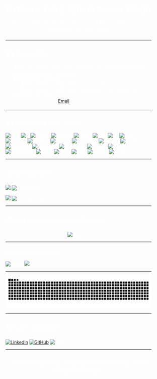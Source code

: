 <div style="bckground-color:#000000; color:white; padding:20px;">

<h1 align="center">Hi there, I'm 👋 Ujjwal Kumar Singh</h1>

<p align="center">
🚀 Aspiring Software Devloper Engineer | 🤖 ML & AI Enthusiast | 📊 Data Explorer | 💻 BCA Student  
</p>

---

## 🧑‍💻 About Me

- 🎓 I'm a final-year BCA student passionate about **Data Science**, **Machine Learning**, **DSA** and **AI**.
- 🌱 I’m currently working on:
  - 📄 PDF Q&A Bot using FAISS + Transformers   
- 💡 Always curious to learn new technologies & solve real-world problems with data!
- 📫 How to reach me : [Email](mailto:theujjwalsinghh@gmail.com)

---

## 🧰 Languages and Tools : 

![C++](https://img.shields.io/badge/c++-%2300599C.svg?style=for-the-badge&logo=c%2B%2B&logoColor=white) ![C](https://img.shields.io/badge/c-%2300599C.svg?style=for-the-badge&logo=c&logoColor=white) ![Python](https://img.shields.io/badge/Python-3670A0?style=for-the-badge&logo=python&logoColor=ffdd54) ![GoLang](https://img.shields.io/badge/Go-%23FF6F00.svg?style=for-the-badge&logo=go&color=%23150458)
![HTML](https://img.shields.io/badge/HTML-black?style=for-the-badge&logo=html5&color=%20%232e4053%20)
![CSS](https://img.shields.io/badge/Css-black?style=for-the-badge&logo=css&color=%20%233498db%20)
![JS](https://img.shields.io/badge/JS-black?style=for-the-badge&logo=javascript&color=%20%238e44ad%20) ![React](https://img.shields.io/badge/React-black?style=for-the-badge&logo=react&color=%20%239b59b6%20) ![FastAPI](https://img.shields.io/badge/fastapi-black?style=for-the-badge&logo=fastapi&color=%20%23f39c12%20) ![NodeJS](https://img.shields.io/badge/NodeJS-black?style=for-the-badge&logo=nodedotjs&color=blue)  ![MySQL](https://img.shields.io/badge/mysql-4479A1.svg?style=for-the-badge&logo=mysql&logoColor=white)
![MongoDB](https://img.shields.io/badge/MongoDB-black?style=for-the-badge&logo=mongodb&color=%20%235d6d7e%20)
![Pandas](https://img.shields.io/badge/Pandas-150458?style=for-the-badge&logo=pandas)
![NumPy](https://img.shields.io/badge/Numpy-013243?style=for-the-badge&logo=numpy) ![Matplotlib](https://img.shields.io/badge/Matplotlib-%23ffffff.svg?style=for-the-badge&logo=Matplotlib&logoColor=black) ![Notebook](https://img.shields.io/badge/jupyter--notebook-black?style=for-the-badge&logo=jupyter&color=gray)
![Scikitlearn](https://img.shields.io/badge/scikit--learn-black?style=for-the-badge&logo=scikitlearn&color=blue) 
![Render](https://img.shields.io/badge/Render-%46E3B7.svg?style=for-the-badge&logo=render&logoColor=white) ![Vercel](https://img.shields.io/badge/vercel-black?style=for-the-badge&logo=vercel)
 ![TensorFlow](https://img.shields.io/badge/TensorFlow-%23FF6F00.svg?style=for-the-badge&logo=TensorFlow&logoColor=white)
![Keras](https://img.shields.io/badge/Keras-%23D00000.svg?style=for-the-badge&logo=Keras&logoColor=white) 
![Linux](https://img.shields.io/badge/Ubuntu-black?style=for-the-badge&logo=linux&color=%20%232e4053%20)
![AWS](https://img.shields.io/badge/AWS-black?style=for-the-badge&logo=amazonwebservices&color=%20%233498db%20)
![Docker](https://img.shields.io/badge/docker-black?style=for-the-badge&logo=docker&color=%20%2334495e%20)
![GCP](https://img.shields.io/badge/GCP-black?style=for-the-badge&logo=googlecloud)






---

## 📊 GitHub Stats :

![](https://github-readme-stats.vercel.app/api/top-langs/?username=theujjwalsingh18&theme=dark&hide_border=false&include_all_commits=true&count_private=true&layout=compact)
<img src="https://github-readme-stats.vercel.app/api?username=theujjwalsingh18&show_icons=true&theme=github_dark" alt="GitHub Stats" /> <br>

![](https://nirzak-streak-stats.vercel.app/?user=theujjwalsingh18&theme=dark&hide_border=false)
<img src="https://media2.giphy.com/media/v1.Y2lkPTc5MGI3NjExZmt5MjB0ZTJsNDJ6NGczYmJuc2wyNHJnaGN1MHhiajJucGhodnA3YSZlcD12MV9pbnRlcm5hbF9naWZfYnlfaWQmY3Q9Zw/VTtANKl0beDFQRLDTh/giphy.gif" width="200" height="200" alt="AI Coding GIF"/>


---

## 🏆 GitHub Contribution Badges

<p align="center">
  <img src="https://github-profile-trophy.vercel.app/?username=theujjwalsingh18&theme=darkhub&no-frame=true&no-bg=true&margin-w=4" alt="trophies"/>
</p>

---

### 💡 Random Dev Quote

![Quote](https://quotes-github-readme.vercel.app/api?type=horizontal&theme=tokyonight)
<img src="https://media.giphy.com/media/xUA7aZeLE2e0P7Znz2/giphy.gif" width="150"/> <br>

---

![SankeLadder](https://raw.githubusercontent.com/HChenX/HChenX/output/github-contribution-grid-snake-dark.svg)

---

## 📫 Let's Connect!

[![LinkedIn](https://img.shields.io/badge/LinkedIn-blue?style=for-the-badge&logo=linkedin&logoColor=white)](https://www.linkedin.com/in/theujjwalsingh18/)
[![GitHub](https://img.shields.io/badge/GitHub-black?style=for-the-badge&logo=github)](https://github.com/theujjwalsingh18)
![Insta](https://img.shields.io/badge/instagram-black?style=for-the-badge&logo=instagram&color=fa10de&link=https%3A%2F%2Fwww.instagram.com%2Ftheujjwalsingh18%2F)

---

<h2 align="center">_“Code is poetry, and data is the story. Let’s keep building.”_<h2/>
